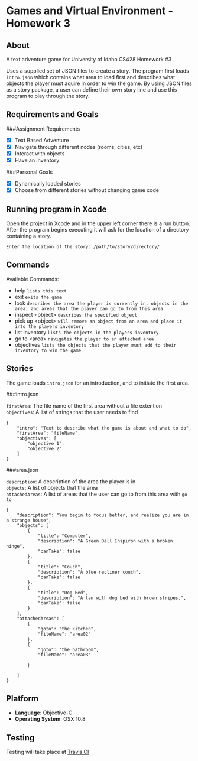 Games and Virtual Environment - Homework 3
=============

About
------
A text adventure game for University of Idaho CS428 Homework #3

Uses a supplied set of JSON files to create a story. The program first loads `intro.json` which 
contains what area to load first and describes what objects the player must aquire in order to win the game.
By using JSON files as a story package, a user can define their own story line and use this 
program to play through the story.

Requirements and Goals
------

###Assignment Requirements

- [x] Text Based Adventure
- [x] Navigate through different nodes (rooms, cities, etc)
- [x] Interact with objects
- [x] Have an inventory

###Personal Goals

- [x] Dynamically loaded stories
- [x] Choose from different stories without changing game code

Running program in Xcode
------
Open the project in Xcode and in the upper left corner there is a run button. After the program begins executing it 
will ask for the location of a directory containing a story.

`Enter the location of the story: /path/to/story/directory/`

Commands
-------
Available Commands:
- help `lists this text`
- exit `exits the game`
- look `describes the area the player is currently in, objects in the area, and areas that the player can go to from this area`
- inspect \<object\> `describes the specified object`
- pick up \<object\> `will remove an object from an area and place it into the players inventory`
- list inventory `lists the objects in the players inventory`
- go to \<area\> `navigates the player to an attached area`
- objectives `lists the objects that the player must add to their inventory to win the game`

Stories
------
The game loads `intro.json` for an introduction, and to initiate the first area.

###intro.json

`firstArea`: The file name of the first area without a file extention<br />
`objectives`: A list of strings that the user needs to find

```
{
    "intro": "Text to describe what the game is about and what to do",
    "firstArea": "fileName",
    "objectives": [
        "objective 1",
        "objective 2"
    ]
}
```

###area.json

`description`: A description of the area the player is in<br />
`objects`: A list of objects that the area<br />
`attachedAreas`: A list of areas that the user can go to from this area with `go to`

```
{
    "description": "You begin to focus better, and realize you are in a strange house",
    "objects": [
        {
            "title": "Computer",
            "description": "A Green Dell Inspiron with a broken hinge",
            "canTake": false
        },
        {
            "title": "Couch",
            "description": "A blue recliner couch",
            "canTake": false
        },
        {
            "title": "Dog Bed",
            "description": "A tan with dog bed with brown stripes.",
            "canTake": false
        }
    ],
    "attachedAreas": [
        {
            "goto": "the kitchen",
            "fileName": "area02"
        },
        {
            "goto": "the bathroom",
            "fileName": "area03"

        }
    
    ]
}
```


Platform
-------
- <b>Language</b>: Objective-C
- <b>Operating System</b>: OSX 10.8

Testing
------
Testing will take place at [Travis CI](https://travis-ci.org/otternq/GVE-homework3)
